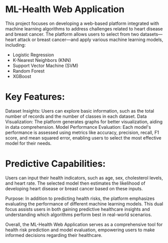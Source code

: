 # ML-Health Web Application




This project focuses on developing a web-based platform integrated with machine learning algorithms to address challenges related to heart disease and breast cancer. The platform allows users to select from two datasets—heart attack or breast cancer—and apply various machine learning models, including:

- Logistic Regression
- K-Nearest Neighbors (KNN)
- Support Vector Machine (SVM)
- Random Forest
- XGBoost

# Key Features:
Dataset Insights: Users can explore basic information, such as the total number of records and the number of classes in each dataset.
Data Visualization: The platform generates graphs for better visualization, aiding in data comprehension.
Model Performance Evaluation: Each model's performance is assessed using metrics like accuracy, precision, recall, F1 score, and mean squared error, enabling users to select the most effective model for their needs.

# Predictive Capabilities:
Users can input their health indicators, such as age, sex, cholesterol levels, and heart rate. The selected model then estimates the likelihood of developing heart disease or breast cancer based on these inputs.

Purpose:
In addition to predicting health risks, the platform emphasizes evaluating the performance of different machine learning models. This dual focus assists users in both gaining predictive healthcare insights and understanding which algorithms perform best in real-world scenarios.

Overall, the ML-Health Web Application serves as a comprehensive tool for health risk prediction and model evaluation, empowering users to make informed decisions regarding their healthcare.
